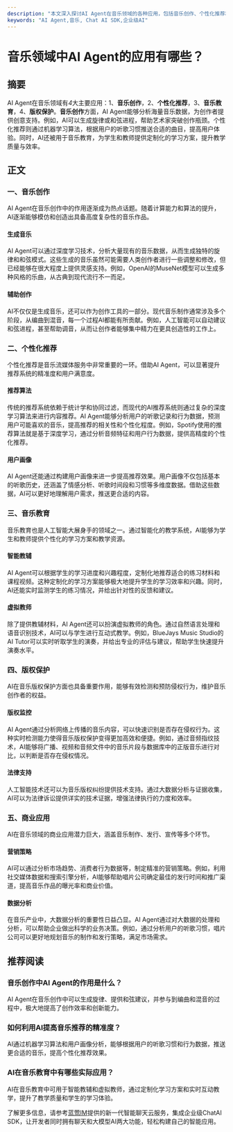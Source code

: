 ```yaml
---
description: "本文深入探讨AI Agent在音乐领域的各种应用，包括音乐创作、个性化推荐和音乐教育等方面。"
keywords: "AI Agent,音乐, Chat AI SDK,企业级AI"
---
```

# 音乐领域中AI Agent的应用有哪些？

## 摘要

AI Agent在音乐领域有*4*大主要应用：1、**音乐创作**，2、**个性化推荐**，3、**音乐教育**，4、**版权保护**。**音乐创作**方面，AI Agent能够分析海量音乐数据，为创作者提供创意支持。例如，AI可以生成旋律或和弦进程，帮助艺术家突破创作瓶颈。个性化推荐则通过机器学习算法，根据用户的听歌习惯推送合适的曲目，提高用户体验。同时，AI还被用于音乐教育，为学生和教师提供定制化的学习方案，提升教学质量与效率。

## 正文

### 一、音乐创作

AI Agent在音乐创作中的作用逐渐成为热点话题。随着计算能力和算法的提升，AI逐渐能够模仿和创造出具备高度复杂性的音乐作品。

#### **生成音乐**

AI Agent可以通过深度学习技术，分析大量现有的音乐数据，从而生成独特的旋律和和弦模式。这些生成的音乐虽然可能需要人类创作者进行一些调整和修改，但已经能够在很大程度上提供灵感支持。例如，OpenAI的MuseNet模型可以生成多种风格的乐曲，从古典到现代流行不一而足。

#### **辅助创作**

AI不仅仅是生成音乐，还可以作为创作工具的一部分。现代音乐制作通常涉及多个阶段，从编曲到混音，每一个过程AI都能有所贡献。例如，人工智能可以自动建议和弦进程，甚至帮助调音，从而让创作者能够集中精力在更具创造性的工作上。

### 二、个性化推荐

个性化推荐是音乐流媒体服务中非常重要的一环。借助AI Agent，可以显著提升推荐系统的精准度和用户满意度。

#### **推荐算法**

传统的推荐系统依赖于统计学和协同过滤，而现代的AI推荐系统则通过复杂的深度学习算法来进行内容推荐。AI Agent能够分析用户的听歌记录和行为数据，预测用户可能喜欢的音乐，提高推荐的相关性和个性化程度。例如，Spotify使用的推荐算法就是基于深度学习，通过分析音频特征和用户行为数据，提供高精度的个性化推荐。

#### **用户画像**

AI Agent还能通过构建用户画像来进一步提高推荐效果。用户画像不仅包括基本的听歌历史，还涵盖了情感分析、听歌时间段和习惯等多维度数据。借助这些数据，AI可以更好地理解用户需求，推送更合适的内容。

### 三、音乐教育

音乐教育也是人工智能大展身手的领域之一。通过智能化的教学系统，AI能够为学生和教师提供个性化的学习方案和教学资源。

#### **智能教辅**

AI Agent可以根据学生的学习进度和兴趣程度，定制化地推荐适合的练习材料和课程视频。这种定制化的学习方案能够极大地提升学生的学习效率和兴趣。同时，AI还能实时监测学生的练习情况，并给出针对性的反馈和建议。

#### **虚拟教师**

除了提供教辅材料，AI Agent还可以扮演虚拟教师的角色。通过自然语言处理和语音识别技术，AI可以与学生进行互动式教学。例如，BlueJays Music Studio的AI Tutor可以实时听取学生的演奏，并给出专业的评估与建议，帮助学生快速提升演奏水平。

### 四、版权保护

AI在音乐版权保护方面也具备重要作用，能够有效检测和预防侵权行为，维护音乐创作者的权益。

#### **版权监控**

AI Agent通过分析网络上传播的音乐内容，可以快速识别是否存在侵权行为。这种实时检测能力使得音乐版权保护变得更加高效和便捷。例如，通过音频指纹技术，AI能够将广播、视频和音频文件中的音乐片段与数据库中的正版音乐进行对比，以判断是否存在侵权情况。

#### **法律支持**

人工智能技术还可以为音乐版权纠纷提供技术支持。通过大数据分析与证据收集，AI可以为法律诉讼提供详实的技术证据，增强法律执行的力度和效率。

### 五、商业应用

AI在音乐领域的商业应用潜力巨大，涵盖音乐制作、发行、宣传等多个环节。

#### **营销策略**

AI可以通过分析市场趋势、消费者行为数据等，制定精准的营销策略。例如，利用社交媒体数据和搜索引擎分析，AI能够帮助唱片公司确定最佳的发行时间和推广渠道，提高音乐作品的曝光率和商业价值。

#### **数据分析**

在音乐产业中，大数据分析的重要性日益凸显。AI Agent通过对大数据的处理和分析，可以帮助企业做出科学的业务决策。例如，通过分析用户的听歌习惯，唱片公司可以更好地规划音乐的制作和发行策略，满足市场需求。

## 推荐阅读

### **音乐创作中AI Agent的作用是什么？**
AI Agent在音乐创作中可以生成旋律、提供和弦建议，并参与到编曲和混音的过程中，极大地提高了创作效率和创新能力。

### **如何利用AI提高音乐推荐的精准度？**
AI通过机器学习算法和用户画像分析，能够根据用户的听歌习惯和行为数据，推送更合适的音乐，提高个性化推荐效果。

### **AI在音乐教育中有哪些实际应用？**
AI在音乐教育中可用于智能教辅和虚拟教师，通过定制化学习方案和实时互动教学，提升了教学质量和学生的学习体验。

了解更多信息，请参考[蓝莺IM](https://www.lanyingim.com/)提供的新一代智能聊天云服务，集成企业级ChatAI SDK，让开发者同时拥有聊天和大模型AI两大功能，轻松构建自己的智能应用。
